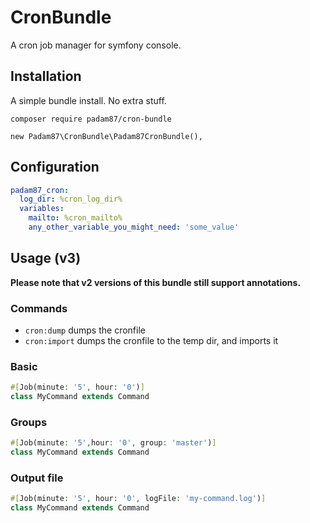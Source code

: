 # CronBundle
A cron job manager for symfony console.

## Installation

A simple bundle install. No extra stuff.

```composer require padam87/cron-bundle```

```new Padam87\CronBundle\Padam87CronBundle(),```

## Configuration

```yaml
padam87_cron:
  log_dir: %cron_log_dir%
  variables:
    mailto: %cron_mailto%
    any_other_variable_you_might_need: 'some_value'
```

## Usage (v3)

**Please note that v2 versions of this bundle still support annotations.**

### Commands

- `cron:dump` dumps the cronfile
- `cron:import` dumps the cronfile to the temp dir, and imports it

### Basic

```php
#[Job(minute: '5', hour: '0')]
class MyCommand extends Command
```

### Groups

```php
#[Job(minute: '5',hour: '0', group: 'master')]
class MyCommand extends Command
```

### Output file

```php
#[Job(minute: '5', hour: '0', logFile: 'my-command.log')]
class MyCommand extends Command
```



